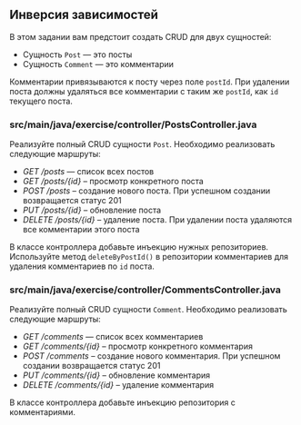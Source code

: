 ## Инверсия зависимостей

В этом задании вам предстоит создать CRUD для двух сущностей:

* Сущность `Post` — это посты
* Сущность `Comment` — это комментарии

Комментарии привязываются к посту через поле `postId`. При удалении поста должны 
удаляться все комментарии с таким же `postId`, как `id` текущего поста.

### src/main/java/exercise/controller/PostsController.java

Реализуйте полный CRUD сущности `Post`. Необходимо реализовать следующие маршруты:

* *GET /posts* — список всех постов
* *GET /posts/{id}* – просмотр конкретного поста
* *POST /posts* – создание нового поста. При успешном создании возвращается статус 201
* *PUT /posts/{id}* – обновление поста
* *DELETE /posts/{id}* – удаление поста. При удалении поста удаляются все комментарии этого поста

В классе контроллера добавьте инъекцию нужных репозиториев. Используйте метод `deleteByPostId()` 
в репозитории комментариев для удаления комментариев по `id` поста.

### src/main/java/exercise/controller/CommentsController.java

Реализуйте полный CRUD сущности `Comment`. Необходимо реализовать следующие маршруты:

* *GET /comments* — список всех комментариев
* *GET /comments/{id}* – просмотр конкретного комментария
* *POST /comments* – создание нового комментария. При успешном создании возвращается статус 201
* *PUT /comments/{id}* – обновление комментария
* *DELETE /comments/{id}* – удаление комментария

В классе контроллера добавьте инъекцию репозитория с комментариями.
